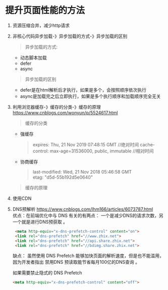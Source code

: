 # 提升页面性能的方法
1. 资源压缩合并，减少http请求
2. 非核心代码异步加载-》异步加载的方式-》异步加载的区别
   > 异步加载的方式:  
      - 动态脚本加载
      - defer
      - async
   > 异步加载的区别
      - defer是在html解析后才执行，如果是多个，会按照顺序依次执行
      - async是加载完之后立即执行，如果是多个执行顺序和加载顺序完全无关
3. 利用浏览器缓存-》缓存的分类-》缓存的原理
    https://www.cnblogs.com/wonyun/p/5524617.html
   > 缓存的分类
     - 强缓存
       > expires: Thu, 21 Nov 2019 07:48:15 GMT  //绝对时间
       cache-control: max-age=31536000, public, immutable  //相对时间
     - 协商缓存
       > last-modified: Wed, 21 Nov 2018 05:46:58 GMT  
       etag: "d5d-55b192d5e0640"
    > 缓存的原理
4. 使用CDN
5. DNS预解析
   https://www.cnblogs.com/lhm166/articles/6073787.html  
   优点：在前端优化中与 DNS 有关的有两点： 一个是减少DNS的请求次数，另一个就是进行DNS预获取 。  
   ```html
    <meta http-equiv="x-dns-prefetch-control" content="on">
    <link rel="dns-prefetch" href="//www.zhix.net">
    <link rel="dns-prefetch" href="//api.share.zhix.net">
    <link rel="dns-prefetch" href="//bdimg.share.zhix.net">
   ```
    缺点： 虽然使用 DNS Prefetch 能够加快页面的解析速度，但是也不能滥用，因为开发者指出 禁用DNS 预读取能节省每月100亿的DNS查询 。

    如果需要禁止隐式的 DNS Prefetch
    ```html
    <meta http-equiv="x-dns-prefetch-control" content="off">
    ```